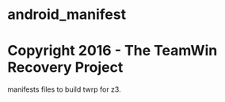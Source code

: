 # android_manifest
Copyright 2016 - The TeamWin Recovery Project
==========================

manifests files to build twrp for z3. 
